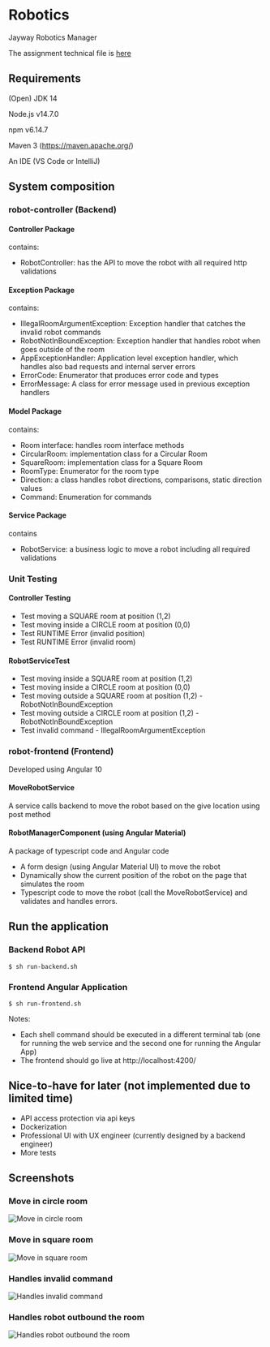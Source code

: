 # Robotics
Jayway Robotics Manager

The assignment technical file is [here](https://github.com/jSchnitzer1/Robotics/blob/master/Tech%20Assignment%20Java%20.pdf "Assignment file")

## Requirements
(Open) JDK 14

Node.js v14.7.0

npm v6.14.7 

Maven 3 (https://maven.apache.org/)

An IDE (VS Code or IntelliJ)

## System composition 

### robot-controller (Backend)
#### Controller Package
contains:
- RobotController: has the API to move the robot with all required http validations

#### Exception Package
contains:
- IllegalRoomArgumentException: Exception handler that catches the invalid robot commands 
- RobotNotInBoundException: Exception handler that handles robot when goes outside of the room
- AppExceptionHandler: Application level exception handler, which handles also bad requests and internal server errors 
- ErrorCode: Enumerator that produces error code and types
- ErrorMessage: A class for error message used in previous exception handlers 

#### Model Package
contains: 
- Room interface: handles room interface methods 
- CircularRoom: implementation class for a Circular Room
- SquareRoom: implementation class for a Square Room 
- RoomType: Enumerator for the room type
- Direction: a class handles robot directions, comparisons, static direction values
- Command: Enumeration for commands 

#### Service Package
contains
- RobotService: a business logic to move a robot including all required validations

### Unit Testing
#### Controller Testing
- Test moving a SQUARE room at position (1,2)
- Test moving inside a CIRCLE room at position (0,0)
- Test RUNTIME Error (invalid position)
- Test RUNTIME Error (invalid room)

#### RobotServiceTest
- Test moving inside a SQUARE room at position (1,2)
- Test moving inside a CIRCLE room at position (0,0)
- Test moving outside a SQUARE room at position (1,2) - RobotNotInBoundException
- Test moving outside a CIRCLE room at position (1,2) - RobotNotInBoundException
- Test invalid command - IllegalRoomArgumentException

### robot-frontend (Frontend)
Developed using Angular 10

#### MoveRobotService 
A service calls backend to move the robot based on the give location using post method

#### RobotManagerComponent (using Angular Material)

A package of typescript code and Angular code 

- A form design (using Angular Material UI) to move the robot
- Dynamically show the current position of the robot on the page that simulates the room
- Typescript code to move the robot (call the MoveRobotService) and validates and handles errors.

## Run the application
### Backend Robot API
```
$ sh run-backend.sh
```
### Frontend Angular Application
```
$ sh run-frontend.sh
```

Notes:
- Each shell command should be executed in a different terminal tab (one for running the web service and the second one for running the Angular App)
- The frontend should go live at http://localhost:4200/

## Nice-to-have for later (not implemented due to limited time)
- API access protection via api keys
- Dockerization
- Professional UI with UX engineer (currently designed by a backend engineer)
- More tests

## Screenshots


### Move in circle room 
![Move in circle room](https://github.com/jSchnitzer1/Robotics/blob/master/screenshots/circle.png)

### Move in square room 
![Move in square room](https://github.com/jSchnitzer1/Robotics/blob/master/screenshots/square.png)

### Handles invalid command
![Handles invalid command](https://github.com/jSchnitzer1/Robotics/blob/master/screenshots/invalid_command.png)

### Handles robot outbound the room
![Handles robot outbound the room](https://github.com/jSchnitzer1/Robotics/blob/master/screenshots/robot_outbound.png)






